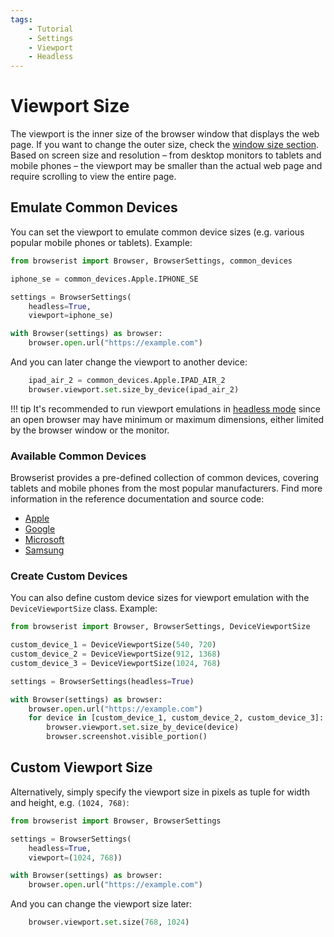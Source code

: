 ```yaml
---
tags:
    - Tutorial
    - Settings
    - Viewport
    - Headless
---
```


# Viewport Size
The viewport is the inner size of the browser window that displays the web page. If you want to change the outer size, check the [window size section](./../navigation/window-size.md). Based on screen size and resolution – from desktop monitors to tablets and mobile phones – the viewport may be smaller than the actual web page and require scrolling to view the entire page.

## Emulate Common Devices
You can set the viewport to emulate common device sizes (e.g. various popular mobile phones or tablets). Example:

```python linenums="1"
from browserist import Browser, BrowserSettings, common_devices

iphone_se = common_devices.Apple.IPHONE_SE

settings = BrowserSettings(
    headless=True,
    viewport=iphone_se)

with Browser(settings) as browser:
    browser.open.url("https://example.com")
```

And you can later change the viewport to another device:

```python title="" linenums="10"
    ipad_air_2 = common_devices.Apple.IPAD_AIR_2
    browser.viewport.set.size_by_device(ipad_air_2)
```

!!! tip
    It's recommended to run viewport emulations in [headless mode](../performance/headless.md) since an open browser may have minimum or maximum dimensions, either limited by the browser window or the monitor.

### Available Common Devices
Browserist provides a pre-defined collection of common devices, covering tablets and mobile phones from the most popular manufacturers. Find more information in the reference documentation and source code:

* [Apple](../../reference/viewport/common_devices/apple.md)
* [Google](../../reference/viewport/common_devices/google.md)
* [Microsoft](../../reference/viewport/common_devices/microsoft.md)
* [Samsung](../../reference/viewport/common_devices/samsung.md)

### Create Custom Devices
You can also define custom device sizes for viewport emulation with the `DeviceViewportSize` class. Example:

```python linenums="1"
from browserist import Browser, BrowserSettings, DeviceViewportSize

custom_device_1 = DeviceViewportSize(540, 720)
custom_device_2 = DeviceViewportSize(912, 1368)
custom_device_3 = DeviceViewportSize(1024, 768)

settings = BrowserSettings(headless=True)

with Browser(settings) as browser:
    browser.open.url("https://example.com")
    for device in [custom_device_1, custom_device_2, custom_device_3]:
        browser.viewport.set.size_by_device(device)
        browser.screenshot.visible_portion()
```

## Custom Viewport Size
Alternatively, simply specify the viewport size in pixels as tuple for width and height, e.g. `(1024, 768)`:

```python linenums="1"
from browserist import Browser, BrowserSettings

settings = BrowserSettings(
    headless=True,
    viewport=(1024, 768))

with Browser(settings) as browser:
    browser.open.url("https://example.com")
```

And you can change the viewport size later:

```python title="" linenums="9"
    browser.viewport.set.size(768, 1024)
```
